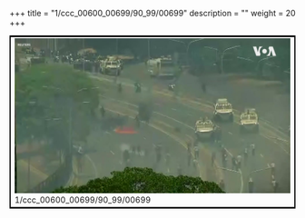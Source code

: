 +++
title = "1/ccc_00600_00699/90_99/00699"
description = ""
weight = 20
+++

<table style="border:2px solid black;max-width:800px;max-height:800px;" 
><tr><td>
<img class="center-fit-jpg"
src="/jpg_/aaa_20190430_NxaOmWaI8sI_00698.jpg">
1/ccc_00600_00699/90_99/00699
</img></td></tr></table>
